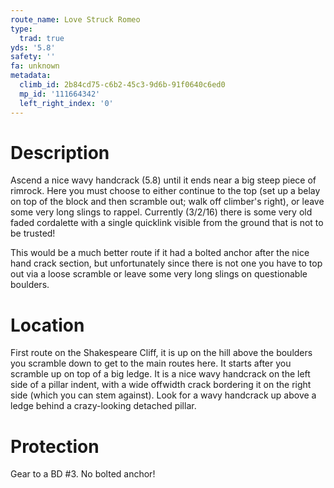 ```yaml
---
route_name: Love Struck Romeo
type:
  trad: true
yds: '5.8'
safety: ''
fa: unknown
metadata:
  climb_id: 2b84cd75-c6b2-45c3-9d6b-91f0640c6ed0
  mp_id: '111664342'
  left_right_index: '0'
---
```

# Description
Ascend a nice wavy handcrack (5.8) until it ends near a big steep piece of rimrock. Here you must choose to either continue to the top (set up a belay on top of the block and then scramble out; walk off climber's right), or leave some very long slings to rappel. Currently (3/2/16) there is some very old faded cordalette with a single quicklink visible from the ground that is not to be trusted!

This would be a much better route if it had a bolted anchor after the nice hand crack section, but unfortunately since there is not one you have to top out via a loose scramble or leave some very long slings on questionable boulders.

# Location
First route on the Shakespeare Cliff, it is up on the hill above the boulders you scramble down to get to the main routes here. It starts after you scramble up on top of a big ledge. It is a nice wavy handcrack on the left side of a pillar indent, with a wide offwidth crack bordering it on the right side (which you can stem against). Look for a wavy handcrack up above a ledge behind a crazy-looking detached pillar.

# Protection
Gear to a BD #3. No bolted anchor!
